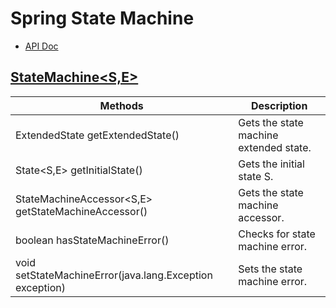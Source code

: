 # Spring State Machine
- [API Doc](https://docs.spring.io/spring-statemachine/docs/3.0.1/api/)

## [StateMachine<S,E>]()
|Methods|Description|
|-------|----------|
| ExtendedState getExtendedState() |Gets the state machine extended state.|
|State<S,E> 	getInitialState()|Gets the initial state S.|
|StateMachineAccessor<S,E> 	getStateMachineAccessor()|Gets the state machine accessor.|
|boolean 	hasStateMachineError()|Checks for state machine error.|
|void 	setStateMachineError(java.lang.Exception exception)|Sets the state machine error.|
